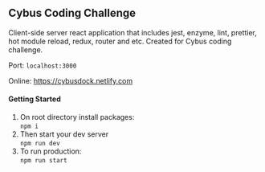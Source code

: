 ## Cybus Coding Challenge
Client-side server react application that includes jest, enzyme, lint, prettier, hot module reload, redux, router and etc. Created for Cybus coding challenge.<br>

Port: `localhost:3000`

Online: https://cybusdock.netlify.com

#### Getting Started
1. On root directory install packages:<br>
`npm i`
2. Then start your dev server<br>
`npm run dev`
3. To run production:<br>
`npm run start`